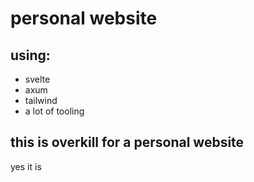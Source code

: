 # personal website

## using:

- svelte
- axum
- tailwind
- a lot of tooling

## this is overkill for a personal website

yes it is
